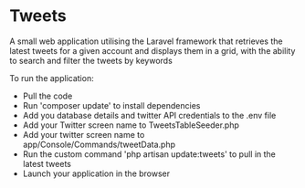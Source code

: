 # Tweets

A small web application utilising the Laravel framework that retrieves the latest tweets for a given account and displays them in a grid, with the ability to search and filter the tweets by keywords

To run the application:

* Pull the code
* Run 'composer update' to install dependencies
* Add you database details and twitter API credentials to the .env file
* Add your Twitter screen name to TweetsTableSeeder.php
* Add your twitter screen name to app/Console/Commands/tweetData.php
* Run the custom command 'php artisan update:tweets' to pull in the latest tweets
* Launch your application in the browser
